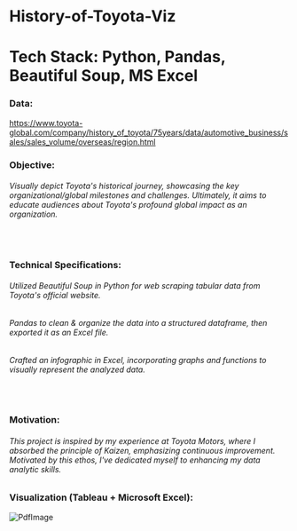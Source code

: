 # History-of-Toyota-Viz
# Tech Stack: Python, Pandas, Beautiful Soup, MS Excel

### Data: 
https://www.toyota-global.com/company/history_of_toyota/75years/data/automotive_business/sales/sales_volume/overseas/region.html

### Objective: 

###### Visually depict Toyota's historical journey, showcasing the key organizational/global milestones and challenges. Ultimately, it aims to educate audiences about Toyota's profound global impact as an organization.

​

### Technical Specifications:

###### Utilized Beautiful Soup in Python for web scraping tabular data from Toyota's official website.

###### Pandas to clean & organize the data into a structured dataframe, then exported it as an Excel file.

###### Crafted an infographic in Excel, incorporating graphs and functions to visually represent the analyzed data.

​

### Motivation:

###### This project is inspired by my experience at Toyota Motors, where I absorbed the principle of Kaizen, emphasizing continuous improvement. Motivated by this ethos, I've dedicated myself to enhancing my data analytic skills.


### Visualization (Tableau + Microsoft Excel):
​![PdfImage](https://github.com/HusainMiyala/History-of-Toyota-Viz/assets/98285048/92915610-5ea7-45e6-b8ba-e7168d160eb0)



​
